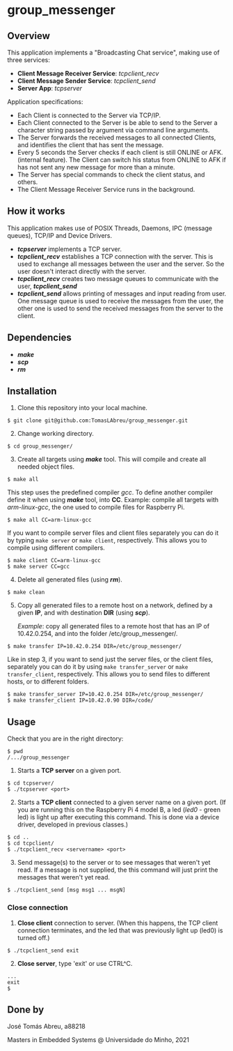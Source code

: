 # group_messenger
## Overview
This application implements a "Broadcasting Chat service", making use of three services:

- **Client Message Receiver Service**: *tcpclient_recv*
- **Client Message Sender Service**: *tcpclient_send*
- **Server App**: *tcpserver*

Application specifications:
- Each Client is connected to the Server via TCP/IP.
- Each Client connected to the Server is be able to send to the Server a character string passed by argument via command line arguments.
- The Server forwards the received messages to all connected Clients, and identifies the client that has sent the message.
- Every 5 seconds the Server checks if each client is still ONLINE or AFK. (internal feature). The Client can switch his status from ONLINE to AFK if has not sent any new message for more than a minute.
- The Server has special commands to check the client status, and others.
- The Client Message Receiver Service runs in the background. 

## How it works
This application makes use of POSIX Threads, Daemons, IPC (message queues), TCP/IP and Device Drivers.
-  ***tcpserver*** implements a TCP server.
- ***tcpclient_recv*** establishes a TCP connection with the server. This is used to exchange all messages between the user and the server. So the user doesn't interact directly with the server.
- ***tcpclient_recv*** creates two message queues to communicate with the user, ***tcpclient_send***
- ***tcpclient_send***  allows printing of messages and input reading from user. One message queue is used to receive the messages from the user, the other one is used to send the received messages from the server to the client.

## Dependencies
- ***make***
- ***scp***
- ***rm***


## Installation
1. Clone this repository into your local machine.
```shell
$ git clone git@github.com:TomasLAbreu/group_messenger.git
```
2. Change working directory.
```shell
$ cd group_messenger/
```
3. Create all targets using ***make*** tool. This will compile and create all needed object files.
```shell
$ make all
```
This step uses the predefined compiler *gcc*. To define another compiler define it when using ***make*** tool, into **CC**. Example: compile all targets with *arm-linux-gcc*, the one used to compile files for Raspberry Pi.

```shell
$ make all CC=arm-linux-gcc
```
If you want to compile server files and client files separately you can do it by typing ```make server``` or ```make client```, respectively. This allows you to compile using different compilers. 

```shell
$ make client CC=arm-linux-gcc
$ make server CC=gcc
```
4. Delete all generated files (using ***rm***).
```shell
$ make clean
```
5. Copy all generated files to a remote host on a network, defined by a given **IP**, and with destination **DIR** (using ***scp***).

   *Example*: copy all generated files to a remote host that has an IP of 10.42.0.254, and into the folder /etc/group_messenger/.
```shell
$ make transfer IP=10.42.0.254 DIR=/etc/group_messenger/
```
Like in step 3, if you want to send just the server files, or the client files, separately you can do it by using ```make transfer_server``` or ```make transfer_client```, respectively. This allows you to send files to different hosts, or to different folders.
```shell
$ make transfer_server IP=10.42.0.254 DIR=/etc/group_messenger/
$ make transfer_client IP=10.42.0.90 DIR=/code/
```

## Usage
Check that you are in the right directory:
```shell
$ pwd
/.../group_messenger
```
1. Starts a **TCP server** on a given port.

```shell
$ cd tcpserver/
$ ./tcpserver <port>
```
2. Starts a **TCP client** connected to a given server name on a given port. (If you are running this on the Raspberry Pi 4 model B, a led (*led0* - green led) is light up after executing this command. This is done via a device driver, developed in previous classes.)

```shell
$ cd ..
$ cd tcpclient/
$ ./tcpclient_recv <servername> <port>
```
3. Send message(s) to the server or to see messages that weren't yet read. If a message is not supplied, the this command will just print the messages that weren't yet read.

```shell
$ ./tcpclient_send [msg msg1 ... msgN]
```
### Close connection
1. **Close client** connection to server. (When this happens, the TCP client connection terminates, and the led that was previously light up (led0) is turned off.)

```shell
$ ./tcpclient_send exit
```
2. **Close server**, type 'exit' or use CTRL^C.
```shell
...
exit
$
```

## Done by
José Tomás Abreu, a88218

Masters in Embedded Systems @ Universidade do Minho, 2021

